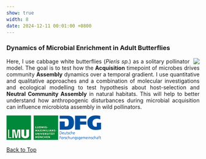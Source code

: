 ```yaml
---
show: true
width: 8
date: 2024-12-11 00:01:00 +0800
---
```


<div class="p-4">
    <h3 id="Pieris">Dynamics of Microbial Enrichment in Adult Butterflies</h3>
    <div style="text-align: justify;">
           <img data-src="{{ 'assets/images/photos/IMG_5899m.jpg' | relative_url }}" class="lazy rounded frame-img" style="float: right; margin-left: 10px;"  
               src="{{ '/assets/images/empty_300x200.png' | relative_url }}">
              <p>
                Here, I use cabbage white butterflies (<i>Pieris sp.</i>) as a solitary pollinator model.
The goal is to test how the <strong>Acquisition</strong> timepoint of microbes drives community <strong>Assembly</strong> dynamics over a temporal gradient. I use quantitative and qualitative approaches and a combination of molecular investigations and ecological modelling to test hypothesis about host-selection and <strong>Neutral Community Assembly</strong> in natural habitats.
This will help to better understand how anthropogenic disturbances during microbial acquisition can influence microbiota assembly in wild pollinators.
    </p>
     <img src="/assets/logo/logo64_LMU.png" alt="LMU Logo" class="img-fluid logo-img">
     <img src="/assets/logo/logo64_DFGalt.png" alt="DFG Logo" class="img-fluid logo-img"> 
       <p><a href="#top">Back to Top <i class="fas fa-angle-double-up"></i></a></p>
     </div>
 </div>

